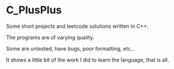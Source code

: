 # C_PlusPlus
Some short projects and leetcode solutions written in C++. 


The programs are of varying quality.

Some are untested, have bugs, poor formatting, etc... 

It shows a little bit of the work I did to learn the language, that is all.
